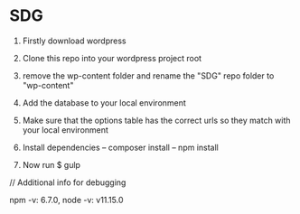 # SDG
1. Firstly download wordpress

2. Clone this repo into your wordpress project root

3. remove the wp-content folder and rename the "SDG" repo folder to "wp-content"

4. Add the database to your local environment

5. Make sure that the options table has the correct urls so they match with your local environment

6. Install dependencies
– composer install
– npm install

7. Now run $ gulp


// Additional info for debugging

npm -v: 6.7.0,
node -v: v11.15.0
